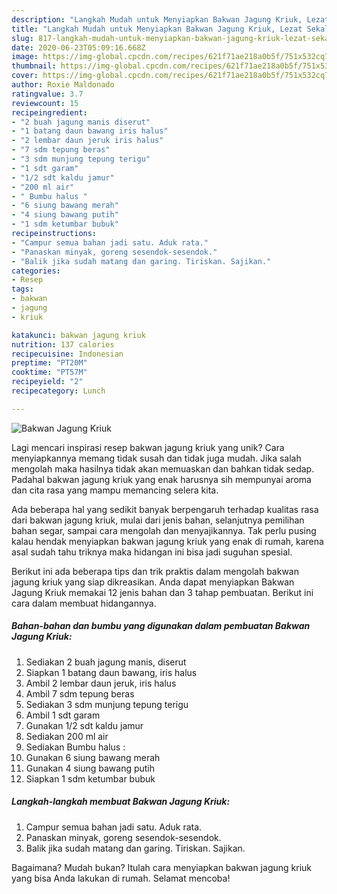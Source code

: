```yaml
---
description: "Langkah Mudah untuk Menyiapkan Bakwan Jagung Kriuk, Lezat Sekali"
title: "Langkah Mudah untuk Menyiapkan Bakwan Jagung Kriuk, Lezat Sekali"
slug: 817-langkah-mudah-untuk-menyiapkan-bakwan-jagung-kriuk-lezat-sekali
date: 2020-06-23T05:09:16.668Z
image: https://img-global.cpcdn.com/recipes/621f71ae218a0b5f/751x532cq70/bakwan-jagung-kriuk-foto-resep-utama.jpg
thumbnail: https://img-global.cpcdn.com/recipes/621f71ae218a0b5f/751x532cq70/bakwan-jagung-kriuk-foto-resep-utama.jpg
cover: https://img-global.cpcdn.com/recipes/621f71ae218a0b5f/751x532cq70/bakwan-jagung-kriuk-foto-resep-utama.jpg
author: Roxie Maldonado
ratingvalue: 3.7
reviewcount: 15
recipeingredient:
- "2 buah jagung manis diserut"
- "1 batang daun bawang iris halus"
- "2 lembar daun jeruk iris halus"
- "7 sdm tepung beras"
- "3 sdm munjung tepung terigu"
- "1 sdt garam"
- "1/2 sdt kaldu jamur"
- "200 ml air"
- " Bumbu halus "
- "6 siung bawang merah"
- "4 siung bawang putih"
- "1 sdm ketumbar bubuk"
recipeinstructions:
- "Campur semua bahan jadi satu. Aduk rata."
- "Panaskan minyak, goreng sesendok-sesendok."
- "Balik jika sudah matang dan garing. Tiriskan. Sajikan."
categories:
- Resep
tags:
- bakwan
- jagung
- kriuk

katakunci: bakwan jagung kriuk 
nutrition: 137 calories
recipecuisine: Indonesian
preptime: "PT20M"
cooktime: "PT57M"
recipeyield: "2"
recipecategory: Lunch

---
```



![Bakwan Jagung Kriuk](https://img-global.cpcdn.com/recipes/621f71ae218a0b5f/751x532cq70/bakwan-jagung-kriuk-foto-resep-utama.jpg)

Lagi mencari inspirasi resep bakwan jagung kriuk yang unik? Cara menyiapkannya memang tidak susah dan tidak juga mudah. Jika salah mengolah maka hasilnya tidak akan memuaskan dan bahkan tidak sedap. Padahal bakwan jagung kriuk yang enak harusnya sih mempunyai aroma dan cita rasa yang mampu memancing selera kita.

Ada beberapa hal yang sedikit banyak berpengaruh terhadap kualitas rasa dari bakwan jagung kriuk, mulai dari jenis bahan, selanjutnya pemilihan bahan segar, sampai cara mengolah dan menyajikannya. Tak perlu pusing kalau hendak menyiapkan bakwan jagung kriuk yang enak di rumah, karena asal sudah tahu triknya maka hidangan ini bisa jadi suguhan spesial.




Berikut ini ada beberapa tips dan trik praktis dalam mengolah bakwan jagung kriuk yang siap dikreasikan. Anda dapat menyiapkan Bakwan Jagung Kriuk memakai 12 jenis bahan dan 3 tahap pembuatan. Berikut ini cara dalam membuat hidangannya.

<!--inarticleads1-->

##### Bahan-bahan dan bumbu yang digunakan dalam pembuatan Bakwan Jagung Kriuk:

1. Sediakan 2 buah jagung manis, diserut
1. Siapkan 1 batang daun bawang, iris halus
1. Ambil 2 lembar daun jeruk, iris halus
1. Ambil 7 sdm tepung beras
1. Sediakan 3 sdm munjung tepung terigu
1. Ambil 1 sdt garam
1. Gunakan 1/2 sdt kaldu jamur
1. Sediakan 200 ml air
1. Sediakan  Bumbu halus :
1. Gunakan 6 siung bawang merah
1. Gunakan 4 siung bawang putih
1. Siapkan 1 sdm ketumbar bubuk




<!--inarticleads2-->

##### Langkah-langkah membuat Bakwan Jagung Kriuk:

1. Campur semua bahan jadi satu. Aduk rata.
1. Panaskan minyak, goreng sesendok-sesendok.
1. Balik jika sudah matang dan garing. Tiriskan. Sajikan.




Bagaimana? Mudah bukan? Itulah cara menyiapkan bakwan jagung kriuk yang bisa Anda lakukan di rumah. Selamat mencoba!
